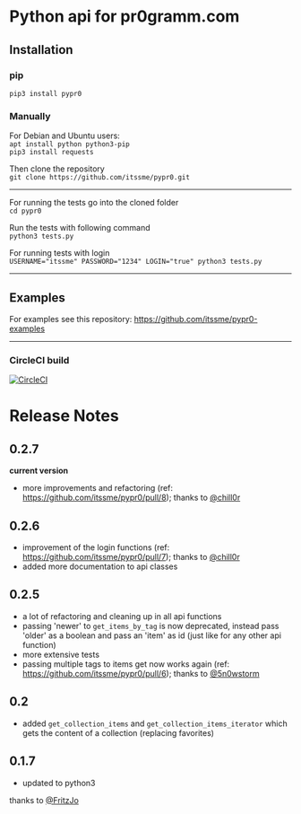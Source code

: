 # Python api for pr0gramm.com

## Installation

### pip

`pip3 install pypr0`

### Manually

For Debian and Ubuntu users: <br>
`apt install python python3-pip` <br>
`pip3 install requests`

Then clone the repository <br>
`git clone https://github.com/itssme/pypr0.git`

---
For running the tests go into the cloned folder <br>
`cd pypr0`

Run the tests with following command <br>
`python3 tests.py`

For running tests with login <br>
`USERNAME="itssme" PASSWORD="1234" LOGIN="true" python3 tests.py`


---
## Examples
For examples see this repository: https://github.com/itssme/pypr0-examples

---

### CircleCI build
[![CircleCI](https://circleci.com/gh/itssme/pypr0.svg?style=svg&circle-token=87c5fd78b5010d4e2c26dc9c2a385ed40be57818)](https://circleci.com/gh/itssme/python_pr0gramm_api)

# Release Notes

## 0.2.7

**current version**

+ more improvements and refactoring (ref: https://github.com/itssme/pypr0/pull/8); thanks to [@chill0r](https://github.com/chill0r)

## 0.2.6

+ improvement of the login functions (ref: https://github.com/itssme/pypr0/pull/7); thanks to [@chill0r](https://github.com/chill0r)
+ added more documentation to api classes

## 0.2.5

+ a lot of refactoring and cleaning up in all api functions
+ passing 'newer' to ```get_items_by_tag``` is now deprecated, instead pass 'older' as a boolean and pass an 'item' as id (just like for any other api function)
+ more extensive tests
+ passing multiple tags to items get now works again (ref: https://github.com/itssme/pypr0/pull/6); thanks to [@5n0wstorm](https://github.com/5n0wstorm)

## 0.2

+ added ```get_collection_items``` and ```get_collection_items_iterator``` which gets the content of a collection (replacing favorites)

## 0.1.7

+ updated to python3

thanks to [@FritzJo](https://github.com/FritzJo)
